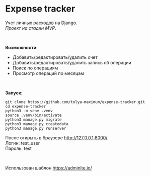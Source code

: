 # Expense tracker
Учет личных расходов на Django.  
*Проект на стадии MVP*.  

<br>

**Возможности**:
- Добавить/редактировать/удалить счет
- Добавить/редактировать/удалить запись об операции
- Поиск по операциям
- Просмотр операций по месяцам  

<br>

**Запуск**:

    git clone https://github.com/tolya-maximum/expense-tracker.git
    cd expense-tracker
    python3 -m venv .venv
    source .venv/bin/activate
    python3 manage.py migrate
    python3 manage.py createdata
    python3 manage.py runserver

После открыть в браузере http://127.0.0.1:8000/.  
Логин: test_user  
Пароль: test

<br>

Использован шаблон https://adminlte.io/